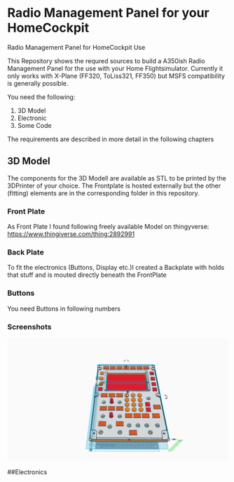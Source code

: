 # Radio Management Panel for your HomeCockpit
Radio Management Panel for HomeCockpit Use

This Repository shows the requred sources to build a A350ish Radio Management Panel for the use with your Home Flightsimulator. Currently it only works with X-Plane (FF320, ToLiss321, FF350) but MSFS compatibility is generally possible. 

You need the following: 
1. 3D Model
2. Electronic
3. Some Code

The requirements are described in more detail in the following chapters

## 3D Model
The components for the 3D Modell are available as STL to be printed by the 3DPrinter of your choice. The Frontplate is hosted externally but the other (fitting) elements are in the corresponding folder in this repository. 

### Front Plate
As Front Plate I found following freely available Model on thingyverse: https://www.thingiverse.com/thing:2892991

### Back Plate
To fit the electronics (Buttons, Display etc.)I created a Backplate with holds that stuff and is mouted directly beneath the FrontPlate

### Buttons
You need Buttons in following numbers

### Screenshots
![ScreenShot Complete](https://github.com/homeavionicgroup/rmp/blob/main/documentation/images/Radiopanel%20-%20%20Complete.png)

##Electronics
